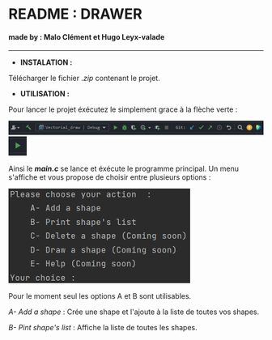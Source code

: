 # README : DRAWER

#### made by : Malo Clément et Hugo Leyx-valade


*** 

* **INSTALATION :**
  
Télécharger le fichier _.zip_ contenant le projet.

* **UTILISATION :**

Pour lancer le projet éxécutez le simplement grace à la flèche verte :

![Image](image_onglet.png "image")
![Image](arrow_start.png "image")

Ainsi le **_main.c_** se lance et éxécute le programme principal.
Un menu s'affiche et vous propose de choisir entre plusieurs options : 

![image](menu.png "image")

Pour le moment seul les options A et B sont utilisables.

_A- Add a shape_ : Crée une shape et l'ajoute à la liste de toutes vos shapes.

_B- Pint shape's list_ : Affiche la liste de toutes les shapes.


